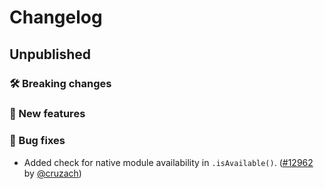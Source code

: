 # Changelog

## Unpublished

### 🛠 Breaking changes

### 🎉 New features

### 🐛 Bug fixes

- Added check for native module availability in `.isAvailable()`. ([#12962](https://github.com/expo/expo/pull/12962) by [@cruzach](https://github.com/cruzach))
